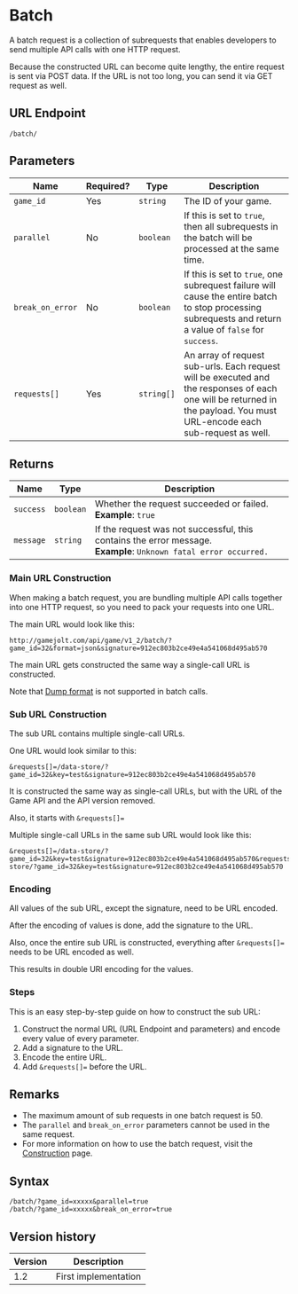 # Batch

A batch request is a collection of subrequests that enables developers to send multiple API calls with one HTTP request.

Because the constructed URL can become quite lengthy, the entire request is sent via POST data. If the URL is not too long, you can send it via GET request as well.

## URL Endpoint

```
/batch/
```

## Parameters

Name | Required? | Type | Description
--- | --- | --- | ---
`game_id` | Yes | `string` | The ID of your game.
`parallel` | No | `boolean` | If this is set to `true`, then all subrequests in the batch will be processed at the same time.
`break_on_error` | No | `boolean` | If this is set to `true`, one subrequest failure will cause the entire batch to stop processing subrequests and return a value of `false` for `success`.
`requests[]` | Yes | `string[]` | An array of request sub-urls. Each request will be executed and the responses of each one will be returned in the payload. You must URL-encode each sub-request as well.

## Returns

Name | Type | Description
--- | --- | ---
`success` | `boolean` | Whether the request succeeded or failed. <br> **Example**: `true`
`message` | `string` | If the request was not successful, this contains the error message. <br> **Example**: `Unknown fatal error occurred.`

### Main URL Construction

When making a batch request, you are bundling multiple API calls together into one HTTP request, so you need to pack your requests into one URL.

The main URL would look like this:

```
http://gamejolt.com/api/game/v1_2/batch/?game_id=32&format=json&signature=912ec803b2ce49e4a541068d495ab570
```

The main URL gets constructed the same way a single-call URL is constructed.

Note that [Dump format](formats/dump.md) is not supported in batch calls.

### Sub URL Construction

The sub URL contains multiple single-call URLs.

One URL would look similar to this:

```
&requests[]=/data-store/?game_id=32&key=test&signature=912ec803b2ce49e4a541068d495ab570
```

It is constructed the same way as single-call URLs, but with the URL of the Game API and the API version removed.

Also, it starts with `&requests[]=`

Multiple single-call URLs in the same sub URL would look like this:

```
&requests[]=/data-store/?game_id=32&key=test&signature=912ec803b2ce49e4a541068d495ab570&requests[]=/data-store/?game_id=32&key=test&signature=912ec803b2ce49e4a541068d495ab570
```

### Encoding

All values of the sub URL, except the signature, need to be URL encoded.

After the encoding of values is done, add the signature to the URL.

Also, once the entire sub URL is constructed, everything after `&requests[]=` needs to be URL encoded as well.

This results in double URl encoding for the values.

### Steps

This is an easy step-by-step guide on how to construct the sub URL:

1. Construct the normal URL (URL Endpoint and parameters) and encode every value of every parameter.
2. Add a signature to the URL.
3. Encode the entire URL.
4. Add `&requests[]=` before the URL.

## Remarks

- The maximum amount of sub requests in one batch request is 50.
- The `parallel` and `break_on_error` parameters cannot be used in the same request.
- For more information on how to use the batch request, visit the [Construction](../construction.md) page.

## Syntax

```
/batch/?game_id=xxxxx&parallel=true
/batch/?game_id=xxxxx&break_on_error=true
```

## Version history

Version		 | Description
---			 | ---
1.2			 | First implementation
